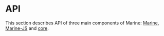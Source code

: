# API

This section describes API of three main components of Marine: [Marine](marine-api.md), [Marine-JS](marine-js-api.md) and [core](core-api.md).
